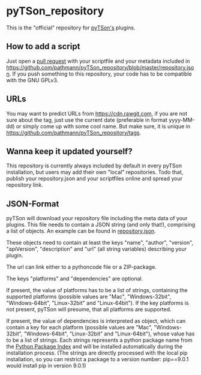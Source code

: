 # pyTSon_repository

This is the "official" repository for [pyTSon's](https://github.com/pathmann/pyTSon) plugins.

How to add a script
-------------------
Just open a [pull request](https://github.com/pathmann/pyTSon_repository/compare) with your scriptfile and your metadata included in https://github.com/pathmann/pyTSon_repository/blob/master/repository.json. If you push something to this repository, your code has to be compatible with the GNU GPLv3.

URLs
-----
You may want to predict URLs from https://cdn.rawgit.com, if you are not sure about the tag, just use the current date (preferable in format yyyy-MM-dd) or simply come up with some cool name. But make sure, it is unique in https://github.com/pathmann/pyTSon_repository/tags.

Wanna keep it updated yourself?
--------------------------------
This repository is currently always included by default in every pyTSon installation, but users may add their own "local" repositories. Todo that, publish your repository.json and your scriptfiles online and spread your repository link.

JSON-Format
-----------
pyTSon will download your repository file including the meta data of your plugins. This file needs to contain a JSON string (and only that!), comprising a list of objects. An example can be found in [repository.json](https://github.com/pathmann/pyTSon_repository/blob/master/repository.json).

These objects need to contain at least the keys "name", "author", "version", "apiVersion", "description" and "url" (all string variables) describing your plugin.

The url can link either to a pythoncode file or a ZIP-package.

The keys "platforms" and "dependencies" are optional.

If present, the value of platforms has to be a list of strings, containing the supported platforms (possible values are "Mac", "Windows-32bit", "Windows-64bit", "Linux-32bit" and "Linux-64bit"). If the key platforms is not present, pyTSon will presume, that all platforms are supported.

If present, the value of dependencies is interpreted as object, which can contain a key for each platform (possible values are "Mac", "Windows-32bit", "Windows-64bit", "Linux-32bit" and "Linux-64bit"), whose value has to be a list of strings.
Each strings represents a python package name from the [Python Package Index](https://pypi.python.org/pypi) and will be installed automatically during the installation process. (The strings are directly processed with the local pip installation, so you can restrict a package to a version number: pip==9.0.1 would install pip in version 9.0.1)

